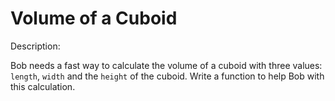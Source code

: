 # Volume of a Cuboid
Description:

Bob needs a fast way to calculate the volume of a cuboid with three values: ```length```, ```width``` and the ```height``` of the cuboid. Write a function to help Bob with this calculation.
